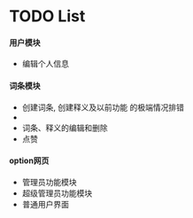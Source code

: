 # TODO List

#### 用户模块
* 编辑个人信息

#### 词条模块
* 创建词条, 创建释义及以前功能 的极端情况排错
*
* 词条、释义的编辑和删除
* 点赞

#### option网页
* 管理员功能模块
* 超级管理员功能模块
* 普通用户界面

